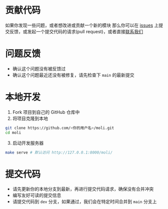 # 贡献代码

如果你发现一些问题，或者想改进或贡献一个新的模块
那么你可以在 [issues][1] 上提交反馈，或发起一个提交代码的请求(pull request)，或者直接[联系我们][2]

# 问题反馈

* 确认这个问题没有被反馈过
* 确认这个问题最近还没有被修复，请先检查下 `main` 的最新提交

# 本地开发

1. Fork 项目到自己的 GitHub 仓库中
2. 将项目克隆到本地
```bash
git clone https://github.com/<你的用户名>/moli.git
cd moli
```
3. 启动开发服务器
```bash
make serve # 默认访问 http://127.0.0.1:8000/moli/
```

# 提交代码

* 请先更新你的本地分支到最新，再进行提交代码请求，确保没有合并冲突
* 编写友好可读的提交信息
* 请提交代码到 `dev` 分支，如果通过，我们会在特定时间合并到 `main` 分支上

[1]: https://github.com/puckbee/moli/issues
[2]: https://puckbee.github.io/moli/#_1
